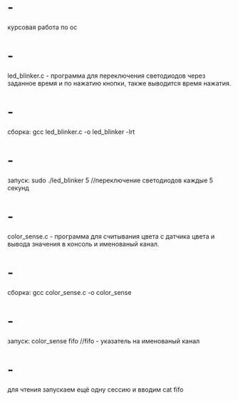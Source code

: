 # -
курсовая работа по ос
# -
led_blinker.c - программа для переключения светодиодов через заданное время и по нажатию кнопки, также выводится время нажатия.
# -
сборка: gcc led_blinker.c -o led_blinker -lrt
# -
запуск: sudo ./led_blinker 5                     //переключение светодиодов каждые 5 секунд
# -
color_sense.c - программа для считывания цвета с датчика цвета и вывода значения в консоль и именованый канал.
# -
сборка: gcc color_sense.c -o color_sense
# -
запуск: color_sense fifo                         //fifo - указатель на именованый канал 
# -
для чтения запускаем ещё одну сессию и вводим cat fifo
